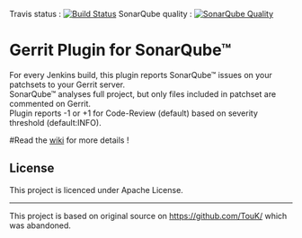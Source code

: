 Travis status : [![Build Status](https://travis-ci.org/tech-advantage/sonar-gerrit-plugin.svg?branch=master)](https://travis-ci.org/tech-advantage/sonar-gerrit-plugin)
SonarQube quality : [![SonarQube Quality](https://sonarcloud.io/api/project_badges/measure?project=fr.techad%3Asonar-gerrit-plugin&metric=alert_status)](https://sonarcloud.io/dashboard?id=fr.techad%3Asonar-gerrit-plugin)

Gerrit Plugin for SonarQube™
============================

For every Jenkins build, this plugin reports SonarQube™ issues on your patchsets to your Gerrit server.  
SonarQube™ analyses full project, but only files included in patchset are commented on Gerrit.  
Plugin reports -1 or +1 for Code-Review (default) based on severity threshold (default:INFO).

#Read the [wiki](https://github.com/tech-advantage/sonar-gerrit-plugin/wiki) for more details !

License
-------

This project is licenced under Apache License.

----  
This project is based on original source on https://github.com/TouK/ which was abandoned.
